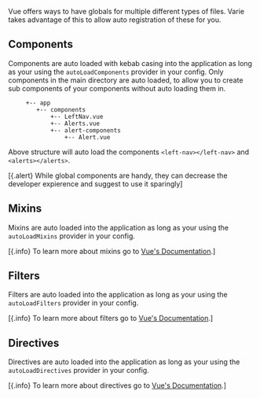 Vue offers ways to have globals for multiple different types of files.
Varie takes advantage of this to allow auto registration of these for you.

## Components

Components are auto loaded with kebab casing into the application as long as your using the `autoLoadComponents` provider in your config.
Only components in the main directory are auto loaded, to allow you to create sub components of your components without auto loading them in.

```tree
     +-- app
        +-- components
            +-- LeftNav.vue
            +-- Alerts.vue
            +-- alert-components
                +-- Alert.vue
```

Above structure will auto load the components `<left-nav></left-nav>` and `<alerts></alerts>`.

[{.alert} While global components are handy, they can decrease the developer expierence and suggest to use it sparingly]

## Mixins

Mixins are auto loaded into the application as long as your using the `autoLoadMixins` provider in your config.

[{.info} To learn more about mixins go to [Vue's Documentation](https://vuejs.org/v2/guide/mixins.html).]

## Filters

Filters are auto loaded into the application as long as your using the `autoLoadFilters` provider in your config.

[{.info} To learn more about filters go to [Vue's Documentation](https://vuejs.org/v2/guide/filters.html).]

## Directives

Directives are auto loaded into the application as long as your using the `autoLoadDirectives` provider in your config.

[{.info} To learn more about directives go to [Vue's Documentation](https://vuejs.org/v2/guide/custom-directive.html).]
